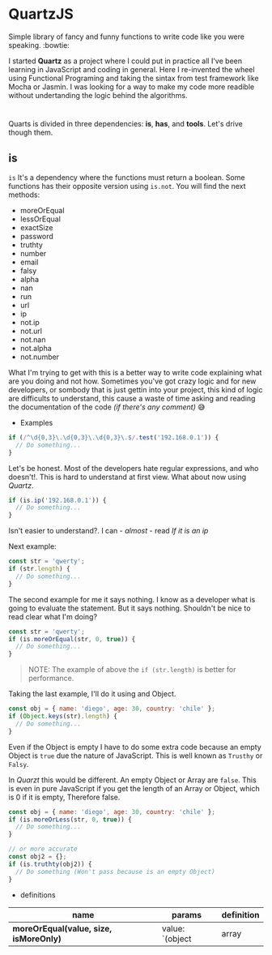 # QuartzJS

Simple library of fancy and funny functions to write code like you were speaking. :bowtie:

I started **Quartz** as a project where I could put in practice all I've been learning in JavaScript and coding in general. Here I re-invented the wheel using Functional Programing and taking the sintax from test framework like Mocha or Jasmin. I was looking for a way to make my code more readible without undertanding the logic behind the algorithms.

#

Quarts is divided in three dependencies: **is**, **has**, and **tools**. Let's drive though them.

## is

`is` It's a dependency where the functions must return a boolean. Some functions has their opposite version using `is.not`. You will find the next methods:

- moreOrEqual
- lessOrEqual
- exactSize
- password
- truthty
- number
- email
- falsy
- alpha
- nan
- run
- url
- ip
- not.ip
- not.url
- not.nan
- not.alpha
- not.number

What I'm trying to get with this is a better way to write code explaining what are you doing and not how. Sometimes you've got crazy logic and for new developers, or sombody that is just gettin into your project, this kind of logic are difficults to understand, this cause a waste of time asking and reading the documentation of the code _(if there's any comment)_ :sweat_smile:

- Examples

```js
if (/^\d{0,3}\.\d{0,3}\.\d{0,3}\.$/.test('192.168.0.1')) {
  // Do something...
}
```

Let\'s be honest. Most of the developers hate regular expressions, and who doesn\'t!. This is hard to understand at first view. What about now using _Quartz_.

```js
if (is.ip('192.168.0.1')) {
  // Do something...
}
```

Isn\'t easier to understand?. I can - _almost_ - read _If it is an ip_

Next example:

```js
const str = 'qwerty';
if (str.length) {
  // Do something...
}
```

The second example for me it says nothing. I know as a developer what is going to evaluate the statement. But it says nothing. Shouldn't be nice to read clear what I'm doing?

```js
const str = 'qwerty';
if (is.moreOrEqual(str, 0, true)) {
  // Do something...
}
```

> NOTE: The example of above the `if (str.length)` is better for performance.

Taking the last example, I'll do it using and Object.

```js
const obj = { name: 'diego', age: 30, country: 'chile' };
if (Object.keys(str).length) {
  // Do something...
}
```

Even if the Object is empty I have to do some extra code because an empty Object is `true` due the nature of JavaScript. This is well known as `Trusthy` or `Falsy`.

In _Quarzt_ this would be different. An empty Object or Array are `false`. This is even in pure JavaScript if you get the length of an Array or Object, which is 0 if it is empty, Therefore false.

```js
const obj = { name: 'diego', age: 30, country: 'chile' };
if (is.moreOrLess(str, 0, true)) {
  // Do something...
}

// or more accurate
const obj2 = {};
if (is.truthty(obj2)) {
  // Do something (Won't pass because is an empty Object)
}
```

- definitions

| name                                     | params                                                                                                                                                                                                                     | definition                                                                                                   |
| ---------------------------------------- | -------------------------------------------------------------------------------------------------------------------------------------------------------------------------------------------------------------------------- | ------------------------------------------------------------------------------------------------------------ |
| **moreOrEqual(value, size, isMoreOnly)** | value: `(object|array|string)` - The value to evaluate its length.<br> size: `number` - The seed we will use to compare.<br> isMoreOnly: `boolean` - This will check the length of value must be more than the given size. | It will check if the given value has a length greater or equal to the given size. It make strict comparision |
